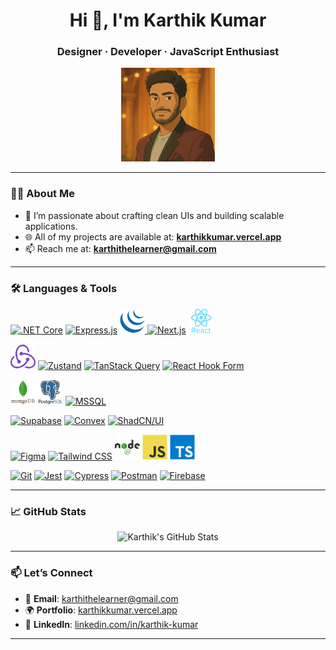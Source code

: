 <h1 align="center">Hi 👋, I'm Karthik Kumar</h1>
<h3 align="center">Designer · Developer · JavaScript Enthusiast</h3>

<p align="center">
  <img src="public/images/karthi-profileimage.png" alt="Karthik Kumar" width="150" />
</p>

---

### 👨‍💻 About Me

- 🔭 I’m passionate about crafting clean UIs and building scalable applications.
- 🌐 All of my projects are available at: [**karthikkumar.vercel.app**](https://karthikkumar.vercel.app)
- 📫 Reach me at: **karthithelearner@gmail.com**

---

### 🛠️ Languages & Tools

<p align="left">
  <!-- Core Stack -->
  <a href="https://dotnet.microsoft.com/" target="_blank"><img src="https://upload.wikimedia.org/wikipedia/commons/e/ee/.NET_Core_Logo.svg" alt=".NET Core" width="40"/></a>
  <a href="https://expressjs.com/" target="_blank"><img src="https://www.vectorlogo.zone/logos/expressjs/expressjs-icon.svg" alt="Express.js" width="40"/></a>
  <a href="https://jquery.com/" target="_blank">
  <img src="https://raw.githubusercontent.com/devicons/devicon/master/icons/jquery/jquery-original.svg" alt="jQuery" width="40"/>
</a>
<a href="https://nextjs.org/" target="_blank"><img src="https://miro.medium.com/v2/resize:fit:700/1*KDMx1YspSrBcFJG-NDZgDg.png" alt="Next.js" width="40"/></a>
<a href="https://reactjs.org" target="_blank"><img src="https://raw.githubusercontent.com/devicons/devicon/master/icons/react/react-original-wordmark.svg" alt="React" width="40"/></a>

  <!-- State Management / Query -->

<a href="https://redux.js.org/" target="_blank"><img src="https://raw.githubusercontent.com/devicons/devicon/master/icons/redux/redux-original.svg" alt="Redux" width="40"/></a>
<a href="https://zustand-demo.pmnd.rs/" target="_blank"><img src="https://raw.githubusercontent.com/pmndrs/zustand/main/examples/demo/public/logo192.png" alt="Zustand" width="40"/></a>
<a href="https://tanstack.com/query" target="_blank"><img src="https://tanstack.com/assets/splash-dark-8nwlc0Nt.png" alt="TanStack Query" width="40"/></a>
<a href="https://react-hook-form.com/" target="_blank"><img src="https://raw.githubusercontent.com/react-hook-form/react-hook-form/master/docs/logo.png" alt="React Hook Form" width="40"/></a>

  <!-- Database -->

<a href="https://www.mongodb.com/" target="_blank"><img src="https://raw.githubusercontent.com/devicons/devicon/master/icons/mongodb/mongodb-original-wordmark.svg" alt="MongoDB" width="40"/></a>
<a href="https://www.postgresql.org" target="_blank"><img src="https://raw.githubusercontent.com/devicons/devicon/master/icons/postgresql/postgresql-original-wordmark.svg" alt="PostgreSQL" width="40"/></a>
<a href="https://www.microsoft.com/en-us/sql-server" target="_blank"><img src="https://banner2.cleanpng.com/20180526/usu/avqyiudzk.webp" alt="MSSQL" width="40"/></a>

  <!-- Tools & Platforms -->

<a href="https://supabase.com/" target="_blank"><img src="https://avatars.githubusercontent.com/u/54469796?s=200&v=4" alt="Supabase" width="40"/></a>
<a href="https://convex.dev/" target="_blank"><img src="https://avatars.githubusercontent.com/u/87461355?s=200&v=4" alt="Convex" width="40"/></a>
<a href="https://ui.shadcn.com/" target="_blank"><img src="https://avatars.githubusercontent.com/u/139895814?s=200&v=4" alt="ShadCN/UI" width="40"/></a>

  <!-- Frontend & Dev Tools -->

<a href="https://figma.com" target="_blank"><img src="https://www.vectorlogo.zone/logos/figma/figma-icon.svg" alt="Figma" width="40"/></a>
<a href="https://tailwindcss.com/" target="_blank"><img src="https://www.vectorlogo.zone/logos/tailwindcss/tailwindcss-icon.svg" alt="Tailwind CSS" width="40"/></a>
<a href="https://nodejs.org" target="_blank"><img src="https://raw.githubusercontent.com/devicons/devicon/master/icons/nodejs/nodejs-original-wordmark.svg" alt="Node.js" width="40"/></a>
<a href="https://developer.mozilla.org/en-US/docs/Web/JavaScript" target="_blank"><img src="https://raw.githubusercontent.com/devicons/devicon/master/icons/javascript/javascript-original.svg" alt="JavaScript" width="40"/></a>
<a href="https://www.typescriptlang.org" target="_blank"><img src="https://raw.githubusercontent.com/devicons/devicon/master/icons/typescript/typescript-original.svg" alt="TypeScript" width="40"/></a>

  <!-- DevOps & Testing -->

<a href="https://git-scm.com" target="_blank"><img src="https://www.vectorlogo.zone/logos/git-scm/git-scm-icon.svg" alt="Git" width="40"/></a>
<a href="https://jestjs.io" target="_blank"><img src="https://www.vectorlogo.zone/logos/jestjsio/jestjsio-icon.svg" alt="Jest" width="40"/></a>
<a href="https://cypress.io" target="_blank"><img src="https://raw.githubusercontent.com/simple-icons/simple-icons/6e46ec1fc23b60c8fd0d2f2ff46db82e16dbd75f/icons/cypress.svg" alt="Cypress" width="40"/></a>
<a href="https://postman.com" target="_blank"><img src="https://www.vectorlogo.zone/logos/getpostman/getpostman-icon.svg" alt="Postman" width="40"/></a>
<a href="https://firebase.google.com/" target="_blank"><img src="https://www.vectorlogo.zone/logos/firebase/firebase-icon.svg" alt="Firebase" width="40"/></a>

</p>

---

### 📈 GitHub Stats

<p align="center">
  <img src="https://github-readme-stats.vercel.app/api?username=CodingNoob84&show_icons=true&theme=radical" alt="Karthik's GitHub Stats" />
</p>

---

### 📫 Let’s Connect

- 📧 **Email**: karthithelearner@gmail.com
- 🌍 **Portfolio**: [karthikkumar.vercel.app](https://karthikkumar.vercel.app)
- 💼 **LinkedIn**: [linkedin.com/in/karthik-kumar](https://linkedin.com)

---
